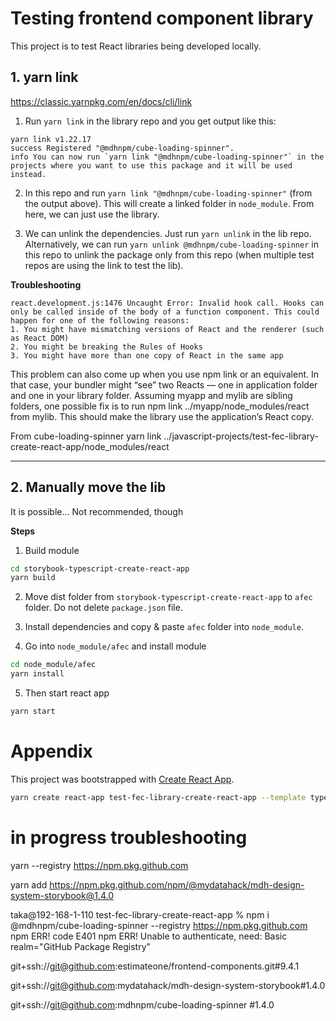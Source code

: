 # Testing frontend component library

This project is to test React libraries being developed locally.

## 1. yarn link

https://classic.yarnpkg.com/en/docs/cli/link

1. Run `yarn link` in the library repo and you get output like this:

```
yarn link v1.22.17
success Registered "@mdhnpm/cube-loading-spinner".
info You can now run `yarn link "@mdhnpm/cube-loading-spinner"` in the projects where you want to use this package and it will be used instead.
```

2. In this repo and run `yarn link "@mdhnpm/cube-loading-spinner"` (from the output above). This will create a linked folder in `node_module`. From here, we can just use the library.

3. We can unlink the dependencies. Just run `yarn unlink` in the lib repo. Alternatively, we can run `yarn unlink @mdhnpm/cube-loading-spinner` in this repo to unlink the package only from this repo (when multiple test repos are using the link to test the lib).

**Troubleshooting**

```
react.development.js:1476 Uncaught Error: Invalid hook call. Hooks can only be called inside of the body of a function component. This could happen for one of the following reasons:
1. You might have mismatching versions of React and the renderer (such as React DOM)
2. You might be breaking the Rules of Hooks
3. You might have more than one copy of React in the same app
```

This problem can also come up when you use npm link or an equivalent. In that case, your bundler might “see” two Reacts — one in application folder and one in your library folder. Assuming myapp and mylib are sibling folders, one possible fix is to run npm link ../myapp/node_modules/react from mylib. This should make the library use the application’s React copy.

From cube-loading-spinner
yarn link ../javascript-projects/test-fec-library-create-react-app/node_modules/react

---

## 2. Manually move the lib

It is possible... Not recommended, though

**Steps**

1. Build module

```bash
cd storybook-typescript-create-react-app
yarn build
```

2. Move dist folder from `storybook-typescript-create-react-app` to `afec` folder. Do not delete `package.json` file.

3. Install dependencies and copy & paste `afec` folder into `node_module`.

4. Go into `node_module/afec` and install module

```bash
cd node_module/afec
yarn install
```

5. Then start react app

```bash
yarn start
```

# Appendix

This project was bootstrapped with [Create React App](https://github.com/facebook/create-react-app).

```bash
yarn create react-app test-fec-library-create-react-app --template typescript
```

# in progress troubleshooting

yarn --registry https://npm.pkg.github.com

yarn add https://npm.pkg.github.com/npm/@mydatahack/mdh-design-system-storybook@1.4.0

taka@192-168-1-110 test-fec-library-create-react-app % npm i @mdhnpm/cube-loading-spinner --registry https://npm.pkg.github.com
npm ERR! code E401
npm ERR! Unable to authenticate, need: Basic realm="GitHub Package Registry"

git+ssh://git@github.com:estimateone/frontend-components.git#9.4.1

git+ssh://git@github.com:mydatahack/mdh-design-system-storybook#1.4.0

git+ssh://git@github.com:mdhnpm/cube-loading-spinner #1.4.0

